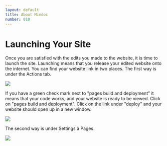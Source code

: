 ```yaml
---
layout: default
title: About Mindoc
number: 010
---
```


# **Launching Your Site**

Once you are satisfied with the edits you made to the website, it is
time to launch the site. Launching means that you release your edited
website onto the internet. You can find your website link in two places.
The first way is under the Actions tab.

![](2024-06-12-14-34-14.png)

If you have a green check mark next to "pages build and deployment" it
means that your code works, and your website is ready to be viewed.
Click on "pages build and deployment". Click on the link under "deploy"
and your website should open up in a new window.

![](2024-06-12-14-34-29.png)

The second way is under Settings à Pages.

![](2024-06-12-14-34-41.png)
